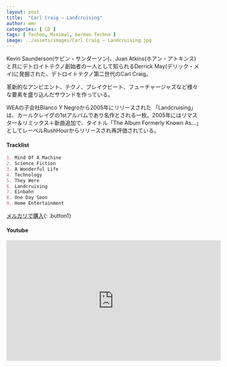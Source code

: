 ```yaml
---
layout: post
title:  "Carl Craig – Landcruising"
author: mmr
categories: [ CD ]
tags: [ Techno, Minimal, German Techno ]
image: ../assets/images/Carl Craig – Landcruising.jpg
---
```


Kevin Saunderson(ケビン・サンダーソン)、Juan Atkins(ホアン・アトキンス)と共にデトロイトテクノ創始者の一人として知られるDerrick May(デリック・メイ)に発掘された、デトロイトテクノ第二世代のCarl Craig。

革新的なアンビエント、テクノ、ブレイクビート、フューチャージャズなど様々な要素を盛り込んだサウンドを作っている。

WEAの子会社Blanco Y Negroから2005年にリリースされた 「Landcruising」は、カールクレイグの1stアルバムであり名作とされる一枚。2005年にはリマスター＆リミックス＋新曲追加で、タイトル「The Album Formerly Known As...」としてレーベルRushHourからリリースされ再評価されている。

#### Tracklist
```md
1. Mind Of A Machine
2. Science Fiction
3. A Wonderful Life
4. Technology
5. They Were
6. Landcruising
7. Einbahn
8. One Day Soon
9. Home Entertainment
```

[メルカリで購入](https://jp.mercari.com/item/m22835584429?afid=6142608987){: .button1}

#### Youtube 
<iframe width="560" height="315" src="https://www.youtube.com/embed/01mEKYTgz_4?si=GrtJp_4oDYZ1kqA7" title="YouTube video player" frameborder="0" allow="accelerometer; autoplay; clipboard-write; encrypted-media; gyroscope; picture-in-picture; web-share" referrerpolicy="strict-origin-when-cross-origin" allowfullscreen></iframe>